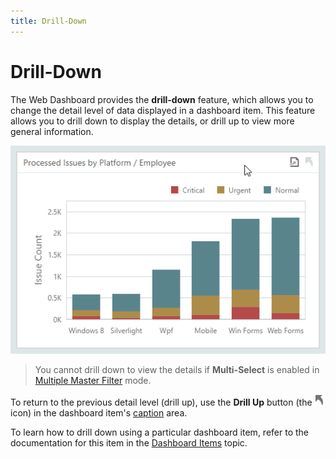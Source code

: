 ```yaml
---
title: Drill-Down
---
```

# Drill-Down
The Web Dashboard provides the **drill-down** feature, which allows you to change the detail level of data displayed in a dashboard item. This feature allows you to drill down to display the details, or drill up to view more general information.

![WebViewer_DrillDown](../../../images/img22463.gif)

> You cannot drill down to view the details if **Multi-Select** is enabled in [Multiple Master Filter](master-filtering.md) mode.

To return to the previous detail level (drill up), use the **Drill Up** button (the ![WebViewer_DrillUpIcon](../../../images/img22464.png) icon) in the dashboard item's [caption](dashboard-layout.md) area.

To learn how to drill down using a particular dashboard item, refer to the documentation for this item in the [Dashboard Items](../dashboard-items.md) topic.
